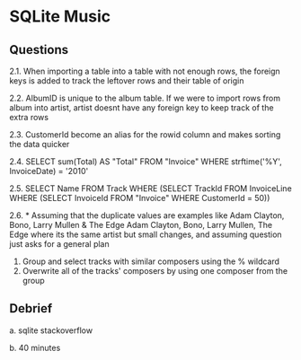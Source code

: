 # SQLite Music

## Questions

2.1. When importing a table into a table with not enough rows, the foreign keys is added to track the leftover rows and their table of origin

2.2. AlbumID is unique to the album table. If we were to import rows from album into artist, artist doesnt have any foreign key to keep track
of the extra rows

2.3. CustomerId become an alias for the rowid column and makes sorting the data quicker

2.4. SELECT sum(Total) AS "Total" FROM "Invoice" WHERE strftime('%Y', InvoiceDate) = '2010'

2.5. SELECT Name FROM Track WHERE
        (SELECT TrackId FROM InvoiceLine WHERE
            (SELECT InvoiceId FROM "Invoice" WHERE CustomerId = 50))

2.6. * Assuming that the duplicate values are examples like
Adam Clayton, Bono, Larry Mullen & The Edge
Adam Clayton, Bono, Larry Mullen, The Edge
where its the same artist but small changes, and assuming question just asks for a general plan
1. Group and select tracks with similar composers using the % wildcard
2. Overwrite all of the tracks' composers by using one composer from the group


## Debrief

a. sqlite stackoverflow

b. 40 minutes
